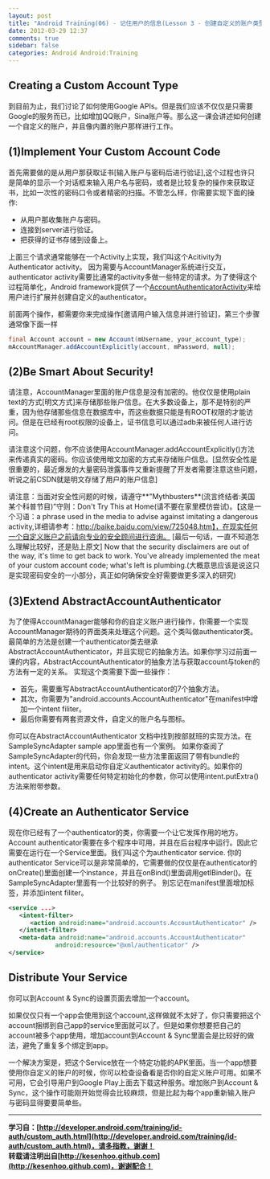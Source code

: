 ```yaml
---
layout: post
title: "Android Training(06) - 记住用户的信息(Lesson 3 - 创建自定义的账户类型)"
date: 2012-03-29 12:37
comments: true
sidebar: false
categories: Android Android:Training
---
```


## Creating a Custom Account Type
到目前为止，我们讨论了如何使用Google APIs。但是我们应该不仅仅是只需要Google的服务而已，比如增加QQ账户，Sina账户等。那么这一课会讲述如何创建一个自定义的账户，并且像内置的账户那样进行工作。

## (1)Implement Your Custom Account Code
首先需要做的是从用户那获取证书[输入账户与密码后进行验证],这个过程也许只是简单的显示一个对话框来输入用户名与密码，或者是比较复杂的操作来获取证书，比如一次性的密码口令或者精密的扫描。不管怎么样，你需要实现下面的操作:

<!-- More -->

* 从用户那收集账户与密码。  
* 连接到server进行验证。  
* 把获得的证书存储到设备上。  

上面三个请求通常能够在一个Activity上实现，我们叫这个Acitivity为Authenticator activity。
因为需要与AccountManager系统进行交互，authenticator activity需要比通常的activity多做一些特定的请求。为了使得这个过程简单化，Android framework提供了一个[AccountAuthenticatorActivity](http://developer.android.com/reference/android/accounts/AccountAuthenticatorActivity.html)来给用户进行扩展并创建自定义的authenticator。

前面两个操作，都需要你来完成操作[邀请用户输入信息并进行验证]，第三个步骤通常像下面一样
```java
final Account account = new Account(mUsername, your_account_type);  
mAccountManager.addAccountExplicitly(account, mPassword, null);  
```

## (2)Be Smart About Security!
请注意，AccountManager里面的账户信息是没有加密的。他仅仅是使用plain text的方式[明文方式]来存储那些账户信息。在大多数设备上，那不是特别的严重，因为他存储那些信息在数据库中，而这些数据只能是有ROOT权限的才能访问。但是在已经有root权限的设备上，证书信息可以通过adb来被任何人进行访问。

请注意这个问题，你不应该使用AccountManager.addAccountExplicitly()方法来传递真实的密码。你应该使用暗文加密的方式来存储账户信息。[显然安全性是很重要的，最近爆发的大量密码泄露事件又重新提醒了开发者需要注意这些问题，听说之前CSDN就是明文存储了用户的账户信息]

请注意：当面对安全性问题的时候，请遵守**"Mythbusters**(流言终结者:美国某个科普节目)”守则：Don't Try This at Home(请不要在家里模仿尝试)。【这是一个习语：a phrase used in the media to advise against imitating a dangerous activity,详细请参考：http://baike.baidu.com/view/725048.htm】，在现实任何一个自定义账户之前请向专业的安全顾问进行咨询。
[最后一句话，一直不知道怎么理解比较好，还是贴上原文] Now that the security disclaimers are out of the way, it's time to get back to work. You've already implemented the meat of your custom account code; what's left is plumbing.(大概意思应该是说这只是实现密码安全的一小部分，真正如何确保安全好需要做更多深入的研究)

## (3)Extend AbstractAccountAuthenticator
为了使得AccountManager能够和你的自定义账户进行操作，你需要一个实现AccountManager期待的界面类来处理这个问题。这个类叫做authenticator类。
最简单的方法是创建一个authenticator类去继承AbstractAccountAuthenticator，并且实现它的抽象方法。如果你学习过前面一课的内容，AbstractAccountAuthenticator的抽象方法与获取account与token的方法有一定的关系。
实现这个类需要下面一些操作：

* 首先，需要重写AbstractAccountAuthenticator的7个抽象方法。
* 其次，你需要为"android.accounts.AccountAuthenticator"在manifest中增加一个intent filiter。
* 最后你需要有两套资源文件，自定义的账户名与图标。

你可以在AbstractAccountAuthenticator 文档中找到按部就班的实现方法。在SampleSyncAdapter sample app里面也有一个案例。
如果你查阅了SampleSyncAdapter的代码，你会发现一些方法里面返回了带有bundle的intent。这个intent是用来启动你自定义authenticator activity的。如果你的authenticator activity需要任何特定初始化的参数，你可以使用intent.putExtra()方法来附带参数。

## (4)Create an Authenticator Service
现在你已经有了一个authenticator的类，你需要一个让它发挥作用的地方。Account authenticator需要在多个程序中可用，并且在后台程序中运行。因此它需要在运行在一个Service里面。我们叫这个为authenticator service.
你的authenticator Service可以是非常简单的，它需要做的仅仅是在authenticator的onCreate()里面创建一个instance，并且在onBind()里面调用getIBinder()。在SampleSyncAdapter里面有一个比较好的例子。
别忘记在manifest里面增加<serivce>标签，并添加intent filiter。
```xml
<service ...>  
   <intent-filter>  
      <action android:name="android.accounts.AccountAuthenticator" />  
   </intent-filter>  
   <meta-data android:name="android.accounts.AccountAuthenticator"  
             android:resource="@xml/authenticator" />  
</service>  
```
## Distribute Your Service
你可以到Account & Sync的设置页面去增加一个account。

如果仅仅只有一个app会使用到这个account,这样做就不太好了，你只需要把这个account捆绑到自己app的service里面就可以了。但是如果你想要把自己的account被多个app使用，增加account到Account & Sync里面会是比较好的做法，避免了重复多个绑定到app。

一个解决方案是，把这个Service放在一个特定功能的APK里面。当一个app想要使用你自定义的账户的时候，你可以检查设备看是否你的自定义账户可用。如果不可用，它会引导用户到Google Play上面去下载这种服务。增加账户到Account & Sync，这个操作可能刚开始觉得会比较麻烦，但是比起为每个app重新输入账户与密码显得要要简单些。 

***
**学习自：[http://developer.android.com/training/id-auth/custom_auth.html](http://developer.android.com/training/id-auth/custom_auth.html)，请多指教，谢谢！**  
**转载请注明出自[http://kesenhoo.github.com](http://kesenhoo.github.com)，谢谢配合！**

